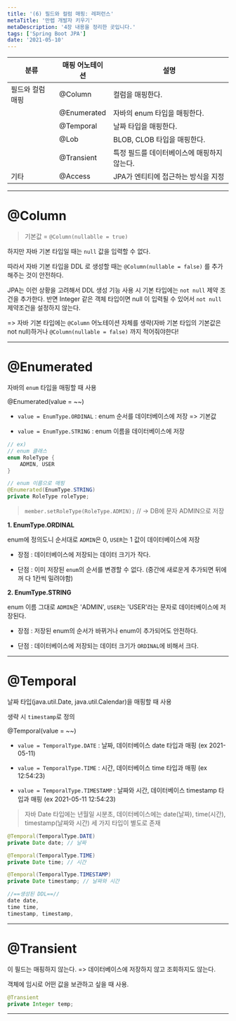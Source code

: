 ```yaml
---
title: '(6) 필드와 컬럼 매핑: 레퍼런스'
metaTitle: '만렙 개발자 키우기'
metaDescription: '4장 내용을 정리한 곳입니다.'
tags: ['Spring Boot JPA']
date: '2021-05-10'
---
```


| 분류 | 매핑 어노테이션 | 설명 |
| --- | --- | --- |
| 필드와 컬럼 매핑 | @Column | 컬럼을 매핑한다. |
| | @Enumerated | 자바의 enum 타입을 매핑한다. |
| | @Temporal | 날짜 타입을 매핑한다. |
| | @Lob | BLOB, CLOB 타입을 매핑한다. |
| | @Transient | 특정 필드를 데이터베이스에 매핑하지 않는다. |
| 기타 | @Access | JPA가 엔티티에 접근하는 방식을 지정 |

<hr/>

# @Column

> 기본값 = `@Column(nullablle = true)`

하지만 자바 기본 타입일 때는 `null` 값을 입력할 수 없다.

따라서 자바 기본 타입을 DDL 로 생성할 때는 `@Column(nullable = false)` 를 추가해주는 것이 안전하다.

JPA는 이런 상황을 고려해서 DDL 생성 기능 사용 시 기본 타입에는 `not null` 제약 조건을 추가한다. 반면 Integer 같은 객체 타입이면 null 이 입력될 수 있어서 `not null` 제약조건을 설정하지 않는다.

=> 자바 기본 타입에는 `@Column` 어노테이션 자체를 생략(자바 기본 타입의 기본값은 not null)하거나 `@Column(nullable = false)` 까지 적어줘야한다!

<hr/>

# @Enumerated

자바의 `enum` 타입을 매핑할 때 사용

@Enumerated(value = ~~)

- `value = EnumType.ORDINAL` : enum 순서를 데이터베이스에 저장 => 기본값

- `value = EnumType.STRING` : enum 이름을 데이터베이스에 저장

```java
// ex)
// enum 클래스
enum RoleType {
    ADMIN, USER
}

// enum 이름으로 매핑
@Enumerated(EnumType.STRING)
private RoleType roleType;
```

> `member.setRoleType(RoleType.ADMIN);` // -> DB에 문자 ADMIN으로 저장

**1. EnumType.ORDINAL**

enum에 정의도니 순서대로 `ADMIN`은 0, `USER`는 1 값이 데이터베이스에 저장

- 장점 : 데이터베이스에 저장되는 데이터 크기가 작다.


- 단점 : 이미 저장된 `enum`의 순서를 변경할 수 없다. (중간에 새로운게 추가되면 뒤에꺼 다 1칸씩 밀려야함)

**2. EnumType.STRING**

enum 이름 그대로 `ADMIN`은 'ADMIN', `USER`는 'USER'라는 문자로 데이터베이스에 저장된다.

- 장점 : 저장된 enum의 순서가 바뀌거나 enum이 추가되어도 안전하다.


- 단점 : 데이터베이스에 저장되는 데이터 크기가 `ORDINAL`에 비해서 크다.

<hr/>

# @Temporal

날짜 타입(java.util.Date, java.util.Calendar)을 매핑할 때 사용

생략 시 `timestamp`로 정의

@Temporal(value = ~~)

- `value = TemporalType.DATE` : 날짜, 데이터베이스 date 타입과 매핑 (ex 2021-05-11)


- `value = TemporalType.TIME` : 시간, 데이터베이스 time 타입과 매핑 (ex 12:54:23)


- `value = TemporalType.TIMESTAMP` : 날짜와 시간, 데이터베이스 timestamp 타입과 매핑 (ex 2021-05-11 12:54:23)


> 자바 Date 타입에는 년월일 시분초, 데이터베이스에는 date(날짜), time(시간), timestamp(날짜와 시간) 세 가지 타입이 별도로 존재


```java
@Temporal(TemporalType.DATE)
private Date date; // 날짜

@Temporal(TemporalType.TIME)
private Date time; // 시간

@Temporal(TemporalType.TIMESTAMP)
private Date timestamp; // 날짜와 시간

//==생성된 DDL==//
date date,
time time,
timestamp, timestamp,
```

<hr/>

# @Transient

이 필드는 매핑하지 않는다. => 데이터베이스에 저장하지 않고 조회하지도 않는다.

객체에 임시로 어떤 값을 보관하고 싶을 때 사용.

```java
@Transient
private Integer temp;
```

<hr/>

